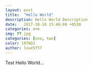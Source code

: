 ```yaml
---
layout: post
title:  "Hello World"
description: Hello World Description
date:   2017-10-10 15:46:00 +0530
categories: one
img: ??.jpg
categories: [one, two]
color: 1976D2
author: love5757
---
```

Test Hello World...
